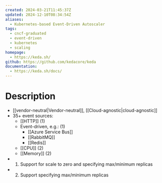 ```yaml
---
created: 2024-03-21T11:45:37Z
updated: 2024-12-10T08:34:54Z
aliases:
  - Kubernetes-based Event-Driven Autoscaler
tags:
  - cncf-graduated
  - event-driven
  - kubernetes
  - scaling
homepage:
  - https://keda.sh/
github: https://github.com/kedacore/keda
documentation:
  - https://keda.sh/docs/
---
```

# Description
- [[vendor-neutral|Vendor-neutral]], [[Cloud-agnostic|cloud-agnostic]]
- 35+ event sources:
	- [[HTTP]] (1)
	- Event-driven, e.g.: (1)
		- [[Azure Service Bus]]
		- [[RabbitMQ]]
		- [[Redis]]
	- [[CPU]] (2)
	- [[Memory]] (2)
- 1. Support for scale to zero and specifying max/minimum replicas
- 2. Support specifying max/minimum replicas